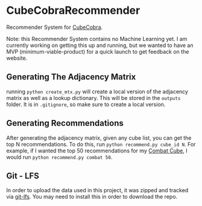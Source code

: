 # CubeCobraRecommender

Recommender System for [CubeCobra](https://cubecobra.com/).

Note: this Recommender System contains no Machine Learning yet. I am currently working on getting this up and running, but we wanted to have an MVP (minimum-viable-product) for a quick launch to get feedback on the website. 

## Generating The Adjacency Matrix

running `python create_mtx.py` will create a local version of the adjacency matrix as well as a lookup dictionary. This will be stored in the `outputs` folder. It is in `.gitignore`, so make sure to create a local version.

## Generating Recommendations

After generating the adjacency matrix, given any cube list, you can get the top N recommendations. To do this, run `python recommend.py cube_id N`. For example, if I wanted the top 50 recommendations for my [Combat Cube](https://cubecobra.com/cube/list/combat), I would run `python recommend.py combat 50`.

## Git - LFS

In order to upload the data used in this project, it was zipped and tracked via [git-lfs](https://git-lfs.github.com/). You may need to install this in order to download the repo.
